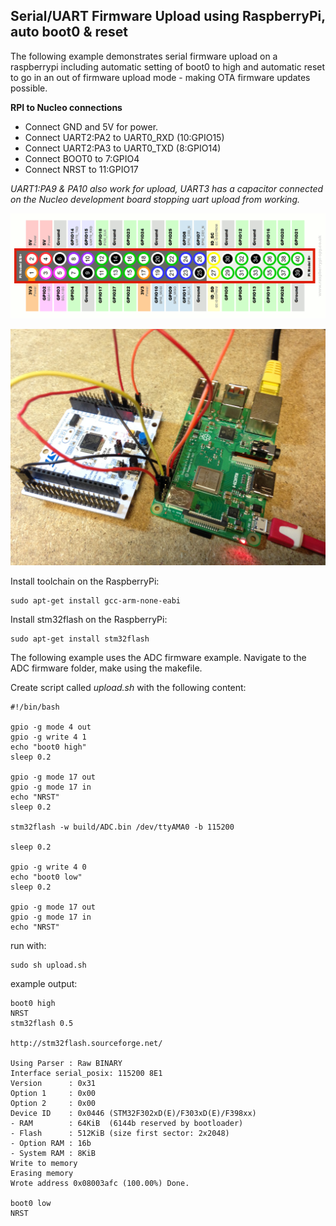 ## Serial/UART Firmware Upload using RaspberryPi, auto boot0 & reset

The following example demonstrates serial firmware upload on a raspberrypi including automatic setting of boot0 to high and automatic reset to go in an out of firmware upload mode - making OTA firmware updates possible.

**RPI to Nucleo connections**

- Connect GND and 5V for power. 
- Connect UART2:PA2 to UART0_RXD (10:GPIO15)
- Connect UART2:PA3 to UART0_TXD (8:GPIO14)
- Connect BOOT0 to 7:GPIO4
- Connect NRST to 11:GPIO17

*UART1:PA9 & PA10 also work for upload, UART3 has a capacitor connected on the Nucleo development board stopping uart upload from working.*

![Raspberry-Pi-GPIO.png](../images/Raspberry-Pi-GPIO.png)

![rpi_autoupload](../images/rpi_autoupload.JPG)

Install toolchain on the RaspberryPi:

    sudo apt-get install gcc-arm-none-eabi

Install stm32flash on the RaspberryPi:

    sudo apt-get install stm32flash

The following example uses the ADC firmware example. Navigate to the ADC firmware folder, make using the makefile.

Create script called *upload.sh* with the following content:

    #!/bin/bash

    gpio -g mode 4 out
    gpio -g write 4 1
    echo "boot0 high"
    sleep 0.2

    gpio -g mode 17 out
    gpio -g mode 17 in
    echo "NRST"
    sleep 0.2

    stm32flash -w build/ADC.bin /dev/ttyAMA0 -b 115200

    sleep 0.2

    gpio -g write 4 0
    echo "boot0 low"
    sleep 0.2

    gpio -g mode 17 out
    gpio -g mode 17 in
    echo "NRST"


run with:

    sudo sh upload.sh
    
example output:

    boot0 high
    NRST
    stm32flash 0.5

    http://stm32flash.sourceforge.net/

    Using Parser : Raw BINARY
    Interface serial_posix: 115200 8E1
    Version      : 0x31
    Option 1     : 0x00
    Option 2     : 0x00
    Device ID    : 0x0446 (STM32F302xD(E)/F303xD(E)/F398xx)
    - RAM        : 64KiB  (6144b reserved by bootloader)
    - Flash      : 512KiB (size first sector: 2x2048)
    - Option RAM : 16b
    - System RAM : 8KiB
    Write to memory
    Erasing memory
    Wrote address 0x08003afc (100.00%) Done.

    boot0 low
    NRST

